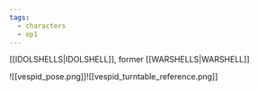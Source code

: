 ```yaml
---
tags:
  - characters
  - ep1
---
```

[[IDOLSHELLS|IDOLSHELL]], former [[WARSHELLS|WARSHELL]]

![[vespid_pose.png]]![[vespid_turntable_reference.png]]